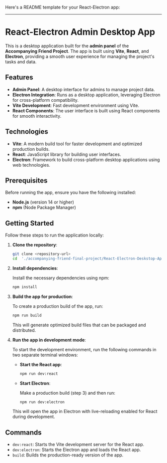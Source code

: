Here's a README template for your React-Electron app:

---

# React-Electron Admin Desktop App

This is a desktop application built for the **admin panel** of the **Accompanying Friend Project**. The app is built using **Vite**, **React**, and **Electron**, providing a smooth user experience for managing the project's tasks and data.

## Features
- **Admin Panel**: A desktop interface for admins to manage project data.
- **Electron Integration**: Runs as a desktop application, leveraging Electron for cross-platform compatibility.
- **Vite Development**: Fast development environment using Vite.
- **React Components**: The user interface is built using React components for smooth interactivity.

## Technologies
- **Vite**: A modern build tool for faster development and optimized production builds.
- **React**: JavaScript library for building user interfaces.
- **Electron**: Framework to build cross-platform desktop applications using web technologies.
  
## Prerequisites
Before running the app, ensure you have the following installed:

- **Node.js** (version 14 or higher)
- **npm** (Node Package Manager)

## Getting Started

Follow these steps to run the application locally:

1. **Clone the repository**:

   ```bash
   git clone <repository-url>
   cd  './accompanying-friend-final-project/React-Electron-Deskstop-App'
   ```

2. **Install dependencies**:

   Install the necessary dependencies using npm:

   ```bash
   npm install
   ```

3. **Build the app for production**:

   To create a production build of the app, run:

   ```bash
   npm run build
   ```

   This will generate optimized build files that can be packaged and distributed.    


4. **Run the app in development mode**:

   To start the development environment, run the following commands in two separate terminal windows:

   - **Start the React app**:

     ```bash
     npm run dev:react
     ```

   - **Start Electron**:

     Make a production build (step 3) and then run:
       
     ```bash
     npm run dev:electron
     ```
   
   This will open the app in Electron with live-reloading enabled for React during development.

## Commands

- `dev:react`: Starts the Vite development server for the React app.
- `dev:electron`: Starts the Electron app and loads the React app.
- `build`: Builds the production-ready version of the app.
